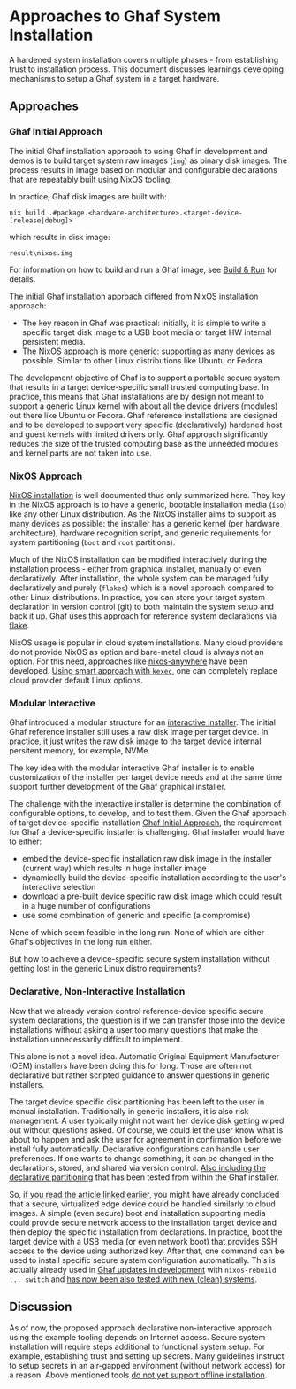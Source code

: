 <!--
    Copyright 2022-2024 TII (SSRC) and the Ghaf contributors
    SPDX-License-Identifier: CC-BY-SA-4.0
-->

# Approaches to Ghaf System Installation

A hardened system installation covers multiple phases - from establishing trust to installation process. This document discusses learnings developing mechanisms to setup a Ghaf system in a target hardware.

## Approaches

### Ghaf Initial Approach

The initial Ghaf installation approach to using Ghaf in development and demos is to build target system raw images (`img`) as binary disk images. The process results in image based on modular and configurable declarations that are repeatably built using NixOS tooling.

In practice, Ghaf disk images are built with:

```
nix build .#package.<hardware-architecture>.<target-device-[release|debug]>
```
which results in disk image:
```
result\nixos.img
```
For information on how to build and run a Ghaf image, see [Build & Run](https://tiiuae.github.io/ghaf/ref_impl/build_and_run.html) for details.

The initial Ghaf installation approach differed from NixOS installation approach:

 * The key reason in Ghaf was practical: initially, it is simple to write a specific target disk image to a USB boot media or target HW internal persistent media.
 * The NixOS approach is more generic: supporting as many devices as possible. Similar to other Linux distributions like Ubuntu or Fedora.

The development objective of Ghaf is to support a portable secure system that results in a target device-specific small trusted computing base. In practice, this means that Ghaf installations are by design not meant to support a generic Linux kernel with about all the device drivers (modules) out there like Ubuntu or Fedora. Ghaf reference installations are designed and to be developed to support very specific (declaratively) hardened host and guest kernels with limited drivers only. Ghaf approach significantly reduces the size of the trusted computing base as the unneeded modules and kernel parts are not taken into use.

### NixOS Approach

[NixOS installation](https://nixos.org/manual/nixos/stable/#ch-installation) is well documented thus only summarized here. They key in the NixOS approach is to have a generic, bootable installation media (`iso`) like any other Linux distribution. As the NixOS installer aims to support as many devices as possible: the installer has a generic kernel (per hardware architecture), hardware recognition script, and generic requirements for system partitioning (`boot` and `root` partitions).

Much of the NixOS installation can be modified interactively during the installation process - either from graphical installer, manually or even declaratively. After installation, the whole system can be managed fully declaratively and purely (`flakes`) which is a novel approach compared to other Linux distributions. In practice, you can store your target system declaration in version control (git) to both maintain the system setup and back it up. Ghaf uses this approach for reference system declarations via [flake](https://github.com/tiiuae/ghaf/blob/main/flake.nix).

NixOS usage is popular in cloud system installations. Many cloud providers do not provide NixOS as option and bare-metal cloud is always not an option. For this need, approaches like [nixos-anywhere](https://github.com/nix-community/nixos-anywhere) have been developed. [Using smart approach with `kexec`](https://numtide.com/blog/we-dont-need-nixos-cloud-images-anymore-2/), one can completely replace cloud provider default Linux options.

### Modular Interactive

Ghaf introduced a modular structure for an [interactive installer](https://tiiuae.github.io/ghaf/ref_impl/installer.html). The initial Ghaf reference installer still uses a raw disk image per target device. In practice, it just writes the raw disk image to the target device internal persitent memory, for example, NVMe.

The key idea with the modular interactive Ghaf installer is to enable customization of the installer per target device needs and at the same time support further development of the Ghaf graphical installer.

The challenge with the interactive installer is determine the combination of configurable options, to develop, and to test them. Given the Ghaf approach of target device-specific installation [Ghaf Initial Approach](installation.md#ghaf-initial-approach), the requirement for Ghaf a device-specific installer is challenging. Ghaf installer would have to either:

* embed the device-specific installation raw disk image in the installer (current way) which results in huge installer image
* dynamically build the device-specific installation according to the user's interactive selection
* download a pre-built device specific raw disk image which could result in a huge number of configurations
* use some combination of generic and specific (a compromise)

None of which seem feasible in the long run. None of which are either Ghaf's objectives in the long run either.

But how to achieve a device-specific secure system installation without getting lost in the generic Linux distro requirements?

### Declarative, Non-Interactive Installation

Now that we already version control reference-device specific secure system declarations, the question is if we can transfer those into the device installations without asking a user too many questions that make the installation unnecessarily difficult to implement.

This alone is not a novel idea. Automatic Original Equipment Manufacturer (OEM) installers have been doing this for long. Those are often not declarative but rather scripted guidance to answer questions in generic installers.

The target device specific disk partitioning has been left to the user in manual installation. Traditionally in generic installers, it is also risk management. A user typically might not want her device disk getting wiped out without questions asked. Of course, we could let the user know what is about to happen and ask the user for agreement in confirmation before we install fully automatically. Declarative configurations can handle user preferences. If one wants to change something, it can be changed in the declarations, stored, and shared via version control. [Also including the declarative partitioning](https://github.com/nix-community/disko) that has been tested from within the Ghaf installer.

So, [if you read the article linked earlier](https://numtide.com/blog/we-dont-need-nixos-cloud-images-anymore-2/), you might have already concluded that a secure, virtualized edge device could be handled similarly to cloud images. A simple (even secure) boot and installation supporting media could provide secure network access to the installation target device and then deploy the specific installation from declarations. In practice, boot the target device with a USB media (or even network boot) that provides SSH access to the device using authorized key. After that, one command can be used to install specific secure system configuration automatically. This is actually already used in [Ghaf updates in development](https://tiiuae.github.io/ghaf/ref_impl/development.html) with `nixos-rebuild ... switch` and [has now been also tested with new (clean) systems](https://github.com/tiiuae/ghaf/pull/340).

## Discussion

As of now, the proposed approach declarative non-interactive approach using the example tooling depends on Internet access. Secure system installation will require steps additional to functional system setup. For example, establishing trust and setting up secrets. Many guidelines instruct to setup secrets in an air-gapped environment (without network access) for a reason. Above mentioned tools [do not yet support offline installation](https://github.com/nix-community/disko/issues/408).
